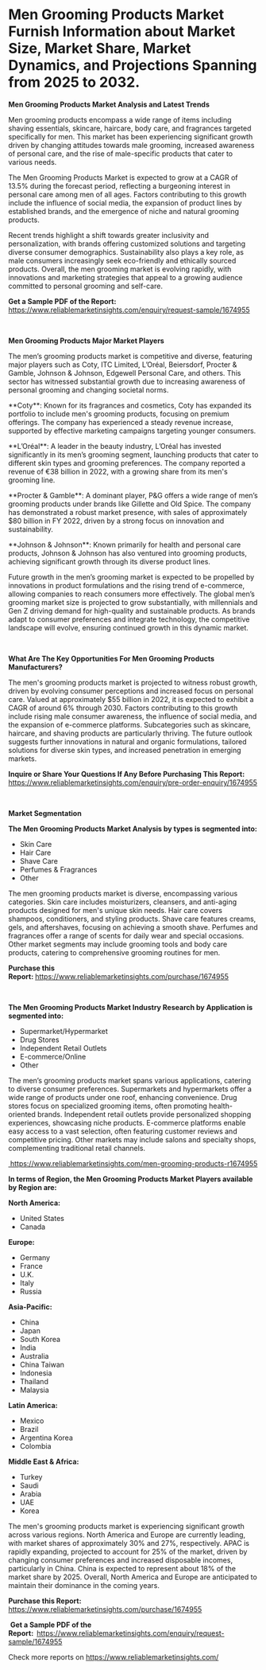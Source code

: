 <p><h1>Men Grooming Products Market Furnish Information about Market Size, Market Share, Market Dynamics, and Projections Spanning from 2025 to 2032.</h1></p><p><strong>Men Grooming Products Market Analysis and Latest Trends</strong></p>
<p><p>Men grooming products encompass a wide range of items including shaving essentials, skincare, haircare, body care, and fragrances targeted specifically for men. This market has been experiencing significant growth driven by changing attitudes towards male grooming, increased awareness of personal care, and the rise of male-specific products that cater to various needs.</p><p>The Men Grooming Products Market is expected to grow at a CAGR of 13.5% during the forecast period, reflecting a burgeoning interest in personal care among men of all ages. Factors contributing to this growth include the influence of social media, the expansion of product lines by established brands, and the emergence of niche and natural grooming products. </p><p>Recent trends highlight a shift towards greater inclusivity and personalization, with brands offering customized solutions and targeting diverse consumer demographics. Sustainability also plays a key role, as male consumers increasingly seek eco-friendly and ethically sourced products. Overall, the men grooming market is evolving rapidly, with innovations and marketing strategies that appeal to a growing audience committed to personal grooming and self-care.</p></p>
<p><strong>Get a Sample PDF of the Report:&nbsp;</strong> <a href="https://www.reliablemarketinsights.com/enquiry/request-sample/1674955?utm_campaign=2244&utm_medium=2&utm_source=Github&utm_content=ia&utm_term=04042025&utm_id=men-grooming-products">https://www.reliablemarketinsights.com/enquiry/request-sample/1674955</a></p>
<p>&nbsp;</p>
<p><strong>Men Grooming Products Major Market Players</strong></p>
<p><p>The men’s grooming products market is competitive and diverse, featuring major players such as Coty, ITC Limited, L’Oréal, Beiersdorf, Procter & Gamble, Johnson & Johnson, Edgewell Personal Care, and others. This sector has witnessed substantial growth due to increasing awareness of personal grooming and changing societal norms.</p><p>**Coty**: Known for its fragrances and cosmetics, Coty has expanded its portfolio to include men's grooming products, focusing on premium offerings. The company has experienced a steady revenue increase, supported by effective marketing campaigns targeting younger consumers.</p><p>**L’Oréal**: A leader in the beauty industry, L’Oréal has invested significantly in its men’s grooming segment, launching products that cater to different skin types and grooming preferences. The company reported a revenue of €38 billion in 2022, with a growing share from its men's grooming line.</p><p>**Procter & Gamble**: A dominant player, P&G offers a wide range of men’s grooming products under brands like Gillette and Old Spice. The company has demonstrated a robust market presence, with sales of approximately $80 billion in FY 2022, driven by a strong focus on innovation and sustainability.</p><p>**Johnson & Johnson**: Known primarily for health and personal care products, Johnson & Johnson has also ventured into grooming products, achieving significant growth through its diverse product lines.</p><p>Future growth in the men’s grooming market is expected to be propelled by innovations in product formulations and the rising trend of e-commerce, allowing companies to reach consumers more effectively. The global men’s grooming market size is projected to grow substantially, with millennials and Gen Z driving demand for high-quality and sustainable products. As brands adapt to consumer preferences and integrate technology, the competitive landscape will evolve, ensuring continued growth in this dynamic market.</p></p>
<p>&nbsp;</p>
<p><strong>What Are The Key Opportunities For Men Grooming Products Manufacturers?</strong></p>
<p><p>The men's grooming products market is projected to witness robust growth, driven by evolving consumer perceptions and increased focus on personal care. Valued at approximately $55 billion in 2022, it is expected to exhibit a CAGR of around 6% through 2030. Factors contributing to this growth include rising male consumer awareness, the influence of social media, and the expansion of e-commerce platforms. Subcategories such as skincare, haircare, and shaving products are particularly thriving. The future outlook suggests further innovations in natural and organic formulations, tailored solutions for diverse skin types, and increased penetration in emerging markets.</p></p>
<p><strong>Inquire or Share Your Questions If Any Before Purchasing This Report:</strong> <a href="https://www.reliablemarketinsights.com/enquiry/pre-order-enquiry/1674955?utm_campaign=2244&utm_medium=2&utm_source=Github&utm_content=ia&utm_term=04042025&utm_id=men-grooming-products">https://www.reliablemarketinsights.com/enquiry/pre-order-enquiry/1674955</a></p>
<p>&nbsp;</p>
<p><strong>Market Segmentation</strong></p>
<p><strong>The Men Grooming Products Market Analysis by types is segmented into:</strong></p>
<p><ul><li>Skin Care</li><li>Hair Care</li><li>Shave Care</li><li>Perfumes & Fragrances</li><li>Other</li></ul></p>
<p><p>The men grooming products market is diverse, encompassing various categories. Skin care includes moisturizers, cleansers, and anti-aging products designed for men's unique skin needs. Hair care covers shampoos, conditioners, and styling products. Shave care features creams, gels, and aftershaves, focusing on achieving a smooth shave. Perfumes and fragrances offer a range of scents for daily wear and special occasions. Other market segments may include grooming tools and body care products, catering to comprehensive grooming routines for men.</p></p>
<p><strong>Purchase this Report:&nbsp;</strong><a href="https://www.reliablemarketinsights.com/purchase/1674955?utm_campaign=2244&utm_medium=2&utm_source=Github&utm_content=ia&utm_term=04042025&utm_id=men-grooming-products">https://www.reliablemarketinsights.com/purchase/1674955</a></p>
<p>&nbsp;</p>
<p><strong>The Men Grooming Products Market Industry Research by Application is segmented into:</strong></p>
<p><ul><li>Supermarket/Hypermarket</li><li>Drug Stores</li><li>Independent Retail Outlets</li><li>E-commerce/Online</li><li>Other</li></ul></p>
<p><p>The men’s grooming products market spans various applications, catering to diverse consumer preferences. Supermarkets and hypermarkets offer a wide range of products under one roof, enhancing convenience. Drug stores focus on specialized grooming items, often promoting health-oriented brands. Independent retail outlets provide personalized shopping experiences, showcasing niche products. E-commerce platforms enable easy access to a vast selection, often featuring customer reviews and competitive pricing. Other markets may include salons and specialty shops, complementing traditional retail channels.</p></p>
<p><a href="https://www.reliablemarketinsights.com/men-grooming-products-r1674955?utm_campaign=2244&utm_medium=2&utm_source=Github&utm_content=ia&utm_term=04042025&utm_id=men-grooming-products">&nbsp;https://www.reliablemarketinsights.com/men-grooming-products-r1674955</a></p>
<p><strong>In terms of Region, the Men Grooming Products Market Players available by Region are:</strong></p>
<p>
    <p> <strong> North America: </strong>
        <ul>
            <li>United States</li>
            <li>Canada</li>
        </ul>
        </p> 
    <p> <strong> Europe: </strong>
        <ul>
            <li>Germany</li>
            <li>France</li>
            <li>U.K.</li>
            <li>Italy</li>
            <li>Russia</li>
        </ul>
        </p> 
    <p> <strong> Asia-Pacific: </strong>
        <ul>
            <li>China</li>
            <li>Japan</li>
            <li>South Korea</li>
            <li>India</li>
            <li>Australia</li>
            <li>China Taiwan</li>
            <li>Indonesia</li>
            <li>Thailand</li>
            <li>Malaysia</li>
        </ul>
        </p> 
    <p> <strong> Latin America: </strong>
        <ul>
            <li>Mexico</li>
            <li>Brazil</li>
            <li>Argentina Korea</li>
            <li>Colombia</li>
        </ul>
        </p> 
    <p> <strong> Middle East & Africa: </strong>
        <ul>
            <li>Turkey</li>
            <li>Saudi</li>
            <li>Arabia</li>
            <li>UAE</li>
            <li>Korea</li>
        </ul>
    </p>
    </p>
<p><p>The men's grooming products market is experiencing significant growth across various regions. North America and Europe are currently leading, with market shares of approximately 30% and 27%, respectively. APAC is rapidly expanding, projected to account for 25% of the market, driven by changing consumer preferences and increased disposable incomes, particularly in China. China is expected to represent about 18% of the market share by 2025. Overall, North America and Europe are anticipated to maintain their dominance in the coming years.</p></p>
<p><strong>Purchase this Report: </strong><a href="https://www.reliablemarketinsights.com/purchase/1674955?utm_campaign=2244&utm_medium=2&utm_source=Github&utm_content=ia&utm_term=04042025&utm_id=men-grooming-products">https://www.reliablemarketinsights.com/purchase/1674955</a></p>
<p>&nbsp;<strong>Get a Sample PDF of the Report:&nbsp;&nbsp;</strong><a href="https://www.reliablemarketinsights.com/enquiry/request-sample/1674955?utm_campaign=2244&utm_medium=2&utm_source=Github&utm_content=ia&utm_term=04042025&utm_id=men-grooming-products">https://www.reliablemarketinsights.com/enquiry/request-sample/1674955</a></p>
<p><strong></strong></p>
<p>Check more reports on <a href="https://www.reliablemarketinsights.com/?utm_campaign=2244&utm_medium=2&utm_source=Github&utm_content=ia&utm_term=04042025&utm_id=men-grooming-products">https://www.reliablemarketinsights.com/</a></p>